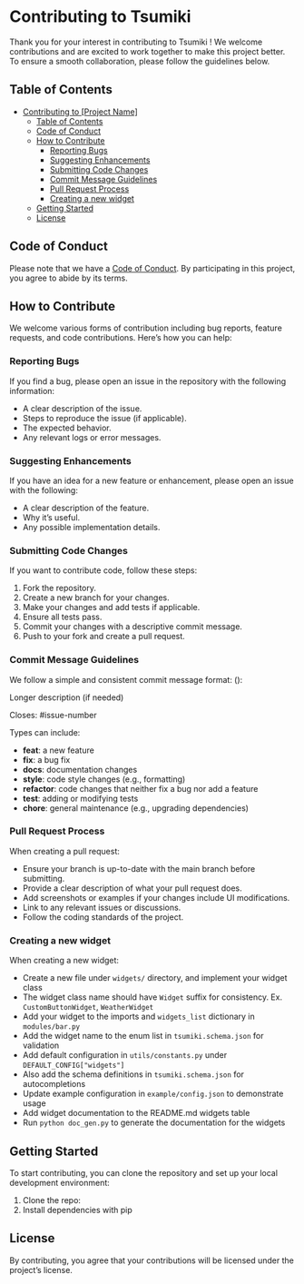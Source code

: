 # Contributing to Tsumiki

Thank you for your interest in contributing to Tsumiki ! We welcome contributions and are excited to work together to make this project better. To ensure a smooth collaboration, please follow the guidelines below.

## Table of Contents

- [Contributing to \[Project Name\]](#contributing-to-tsumiki)
  - [Table of Contents](#table-of-contents)
  - [Code of Conduct](#code-of-conduct)
  - [How to Contribute](#how-to-contribute)
    - [Reporting Bugs](#reporting-bugs)
    - [Suggesting Enhancements](#suggesting-enhancements)
    - [Submitting Code Changes](#submitting-code-changes)
    - [Commit Message Guidelines](#commit-message-guidelines)
    - [Pull Request Process](#pull-request-process)
    - [Creating a new widget](#creating-a-new-widget)
  - [Getting Started](#getting-started)
  - [License](#license)

## Code of Conduct

Please note that we have a [Code of Conduct](CODE_OF_CONDUCT.md). By participating in this project, you agree to abide by its terms.

## How to Contribute

We welcome various forms of contribution including bug reports, feature requests, and code contributions. Here’s how you can help:

### Reporting Bugs

If you find a bug, please open an issue in the repository with the following information:

- A clear description of the issue.
- Steps to reproduce the issue (if applicable).
- The expected behavior.
- Any relevant logs or error messages.

### Suggesting Enhancements

If you have an idea for a new feature or enhancement, please open an issue with the following:

- A clear description of the feature.
- Why it’s useful.
- Any possible implementation details.

### Submitting Code Changes

If you want to contribute code, follow these steps:

1. Fork the repository.
2. Create a new branch for your changes.
3. Make your changes and add tests if applicable.
4. Ensure all tests pass.
5. Commit your changes with a descriptive commit message.
6. Push to your fork and create a pull request.

### Commit Message Guidelines

We follow a simple and consistent commit message format:
<type>(<scope>): <short description>

Longer description (if needed)

Closes: #issue-number

Types can include:

- **feat**: a new feature
- **fix**: a bug fix
- **docs**: documentation changes
- **style**: code style changes (e.g., formatting)
- **refactor**: code changes that neither fix a bug nor add a feature
- **test**: adding or modifying tests
- **chore**: general maintenance (e.g., upgrading dependencies)

### Pull Request Process

When creating a pull request:

- Ensure your branch is up-to-date with the main branch before submitting.
- Provide a clear description of what your pull request does.
- Add screenshots or examples if your changes include UI modifications.
- Link to any relevant issues or discussions.
- Follow the coding standards of the project.

### Creating a new widget

When creating a new widget:

- Create a new file under `widgets/` directory, and implement your widget class
- The widget class name should have `Widget` suffix for consistency. Ex. `CustomButtonWidget`, `WeatherWidget`
- Add your widget to the imports and `widgets_list` dictionary in `modules/bar.py`
- Add the widget name to the enum list in `tsumiki.schema.json` for validation
- Add default configuration in `utils/constants.py` under `DEFAULT_CONFIG["widgets"]`
- Also add the schema definitions in `tsumiki.schema.json` for autocompletions
- Update example configuration in `example/config.json` to demonstrate usage
- Add widget documentation to the README.md widgets table
- Run `python doc_gen.py` to generate the documentation for the widgets

## Getting Started

To start contributing, you can clone the repository and set up your local development environment:

1. Clone the repo:
2. Install dependencies with pip

## License

By contributing, you agree that your contributions will be licensed under the project’s license.
